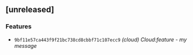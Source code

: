 ## [unreleased]

### Features

- `9bf11e57ca443f9f21bc738cd8cbbf71c107ecc9` *(cloud)* _Cloud:feature - my message_
